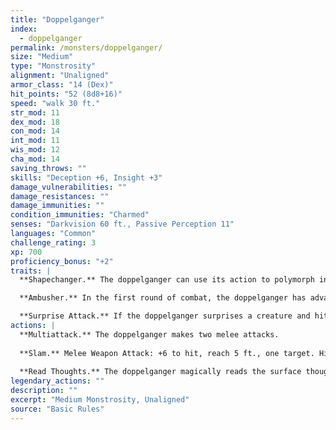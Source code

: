 ```yaml
---
title: "Doppelganger"
index:
  - doppelganger
permalink: /monsters/doppelganger/
size: "Medium"
type: "Monstrosity"
alignment: "Unaligned"
armor_class: "14 (Dex)"
hit_points: "52 (8d8+16)"
speed: "walk 30 ft."
str_mod: 11
dex_mod: 18
con_mod: 14
int_mod: 11
wis_mod: 12
cha_mod: 14
saving_throws: ""
skills: "Deception +6, Insight +3"
damage_vulnerabilities: ""
damage_resistances: ""
damage_immunities: ""
condition_immunities: "Charmed"
senses: "Darkvision 60 ft., Passive Perception 11"
languages: "Common"
challenge_rating: 3
xp: 700
proficiency_bonus: "+2"
traits: |
  **Shapechanger.** The doppelganger can use its action to polymorph into a Small or Medium humanoid it has seen, or back into its true form. Its statistics, other than its size, are the same in each form. Any equipment it is wearing or carrying isn't transformed. It reverts to its true form if it dies.

  **Ambusher.** In the first round of combat, the doppelganger has advantage on attack rolls against any creature it has surprised.

  **Surprise Attack.** If the doppelganger surprises a creature and hits it with an attack during the first round of combat, the target takes an extra 10 (3d6) damage from the attack.
actions: |
  **Multiattack.** The doppelganger makes two melee attacks.
  
  **Slam.** Melee Weapon Attack: +6 to hit, reach 5 ft., one target. Hit: 7 (1d6 + 4) bludgeoning damage.
  
  **Read Thoughts.** The doppelganger magically reads the surface thoughts of one creature within 60 ft. of it. The effect can penetrate barriers, but 3 ft. of wood or dirt, 2 ft. of stone, 2 inches of metal, or a thin sheet of lead blocks it. While the target is in range, the doppelganger can continue reading its thoughts, as long as the doppelganger's concentration isn't broken (as if concentrating on a spell). While reading the target's mind, the doppelganger has advantage on Wisdom (Insight) and Charisma (Deception, Intimidation, and Persuasion) checks against the target.  
legendary_actions: ""
description: ""
excerpt: "Medium Monstrosity, Unaligned"
source: "Basic Rules"
---
```

